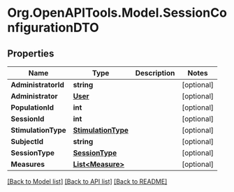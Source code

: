 # Org.OpenAPITools.Model.SessionConfigurationDTO

## Properties

Name | Type | Description | Notes
------------ | ------------- | ------------- | -------------
**AdministratorId** | **string** |  | [optional] 
**Administrator** | [**User**](User.md) |  | [optional] 
**PopulationId** | **int** |  | [optional] 
**SessionId** | **int** |  | [optional] 
**StimulationType** | [**StimulationType**](StimulationType.md) |  | [optional] 
**SubjectId** | **string** |  | [optional] 
**SessionType** | [**SessionType**](SessionType.md) |  | [optional] 
**Measures** | [**List&lt;Measure&gt;**](Measure.md) |  | [optional] 

[[Back to Model list]](../README.md#documentation-for-models) [[Back to API list]](../README.md#documentation-for-api-endpoints) [[Back to README]](../README.md)

